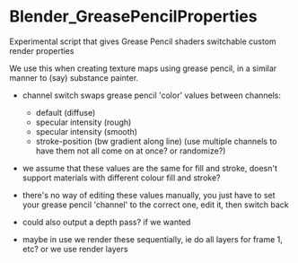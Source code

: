 # Blender_GreasePencilProperties
Experimental script that gives Grease Pencil shaders switchable custom render properties

We use this when creating texture maps using grease pencil, in a similar manner to (say) substance painter.

- channel switch swaps grease pencil 'color' values between channels:
  - default (diffuse)
  - specular intensity (rough)
  - specular intensity (smooth)
  - stroke-position (bw gradient along line) (use multiple channels to have them not all come on at once? or randomize?)

- we assume that these values are the same for fill and stroke, doesn't support materials with different colour fill and stroke?
  
- there's no way of editing these values manually, you just have to set your grease pencil 'channel'
to the correct one, edit it, then switch back
- could also output a depth pass? if we wanted


- maybe in use we render these sequentially, ie do all layers for frame 1, etc? or we use render layers

